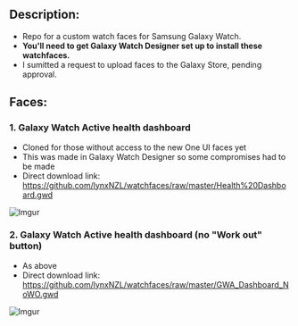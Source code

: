 ## Description:
- Repo for a custom watch faces for Samsung Galaxy Watch.
- **You'll need to get Galaxy Watch Designer set up to install these watchfaces.**
- I sumitted a request to upload faces to the Galaxy Store, pending approval.

## Faces:

### 1. **Galaxy Watch Active health dashboard**
- Cloned for those without access to the new One UI faces yet
- This was made in Galaxy Watch Designer so some compromises had to be made
- Direct download link: https://github.com/lynxNZL/watchfaces/raw/master/Health%20Dashboard.gwd

![Imgur](https://i.imgur.com/3RxqzXv.png)

### 2. **Galaxy Watch Active health dashboard (no "Work out" button)**
- As above
- Direct download link: https://github.com/lynxNZL/watchfaces/raw/master/GWA_Dashboard_NoWO.gwd

![Imgur](https://i.imgur.com/wW62DTN.png)
